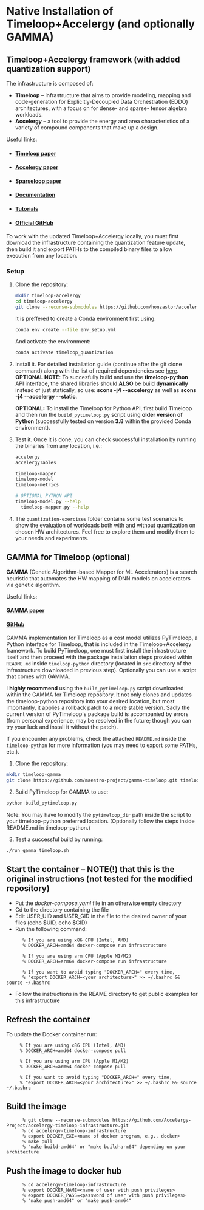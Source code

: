 # Native Installation of Timeloop+Accelergy (and optionally GAMMA)

## Timeloop+Accelergy framework (with added quantization support)
The infrastructure is composed of:
* **Timeloop** – infrastructure that aims to provide modeling, mapping and code-generation for Explicitly-Decoupled Data Orchestration (EDDO) architectures, with a focus on for dense- and sparse- tensor algebra workloads.
* **Accelergy** – a tool to provide the energy and area characteristics of a variety of compound components that make up a design.

Useful links:
* #### [Timeloop paper](https://ieeexplore.ieee.org/document/8695666)
* #### [Accelergy paper](https://ieeexplore.ieee.org/document/8942149)
* #### [Sparseloop paper](https://ieeexplore.ieee.org/document/9923807)
* #### [Documentation](https://timeloop.csail.mit.edu/)
* #### [Tutorials](https://accelergy.mit.edu/tutorial.html) 
* #### [Official GitHub](https://github.com/Accelergy-Project/accelergy-timeloop-infrastructure)

To work with the updated Timeloop+Accelergy locally, you must first download the infrastructure containing the quantization feature update, then build it and export PATHs to the compiled binary files to allow execution from any location.

### Setup
1. Clone the repository:
	```bash
	mkdir timeloop-accelergy
	cd timeloop-accelergy
	git clone --recurse-submodules https://github.com/honzastor/accelergy-timeloop-infrastructure-quantization-feature.git
	```

	It is preffered to create a Conda environment first using:

	```bash
	conda env create --file env_setup.yml
	```

	And activate the environment:
	```bash
	conda activate timeloop_quantization
	```

2. Install it. For detailed installation guide (continue after the git clone command) along with the list of required dependencies see [here](https://accelergy.mit.edu/infra_instructions.html).  **OPTIONAL NOTE**: To succesfully build and use the **timeloop-python** API interface, the shared libraries should **ALSO** be build **dynamically** instead of just statically, so use: **scons -j4 --accelergy** as well as **scons -j4 --accelergy --static**.

	**OPTIONAL:** To install the Timeloop for Python API, first build Timeloop and then run the `build_pytimeloop.py` script using **older version of Python** (successfully tested on version **3.8** within the provided Conda environment).

3. Test it. Once it is done, you can check successful installation by running the binaries from any location, i.e.:
	```bash
	accelergy
	accelergyTables

	timeloop-mapper
	timeloop-model
	timeloop-metrics

	# OPTIONAL PYTHON API
	timeloop-model.py --help
      timeloop-mapper.py --help
	```

4. The `quantization-exercises` folder contains some test scenarios to show the evaluation of workloads both with and without quantization on chosen HW architectures. Feel free to explore them and modify them to your needs and experiments.

## GAMMA for Timeloop (optional)

**GAMMA** (Genetic Algorithm-based Mapper for ML Accelerators) is a search heuristic that automates the HW mapping of DNN models on accelerators via genetic algorithm.

Useful links:
#### [GAMMA paper](https://ieeexplore.ieee.org/document/9256431)
#### [GitHub](https://github.com/maestro-project/gamma-timeloop.git)

GAMMA implementation for Timeloop as a cost model utilizes PyTimeloop, a Python interface for Timeloop, that is included in the Timeloop+Accelergy framework. To build PyTimeloop, one must first install the infrastructure itself and then proceed with the package installation steps provided within `README.md` inside `timeloop-python` directory (located in `src` directory of the infrastructure downloaded in previous step). Optionally you can use a script that comes with GAMMA.

I **highly recommend** using the `build_pytimeloop.py` script downloaded within the GAMMA for Timeloop repository. It not only clones and updates the timeloop-python repository into your desired location, but most importantly, it applies a rollback patch to a more stable version. Sadly the current version of PyTimeloop's package build is accompanied by errors (from personal experience, may be resolved in the future; though you can try your luck and install it without the patch).

If you encounter any problems, check the attached `README.md` inside the `timeloop-python` for more information (you may need to export some PATHs, etc.).

1. Clone the repository:
```bash
mkdir timeloop-gamma 
git clone https://github.com/maestro-project/gamma-timeloop.git timeloop-gamma
```

2.  Build PyTimeloop for GAMMA to use:
```bash
python build_pytimeloop.py
```
Note: You may have to modify the `pytimeloop_dir` path inside the script to your timeloop-python preferred location.
(Optionally follow the steps inside README.md in timeloop-python.)

3. Test a successful build by running:
```bash
./run_gamma_timeloop.sh
```

Start the container – NOTE(!) that this is the original instructions (not tested for the modified repository)
--------------------------------------------------------------------

- Put the *docker-compose.yaml* file in an otherwise empty directory
- Cd to the directory containing the file
- Edit USER_UID and USER_GID in the file to the desired owner of your files (echo $UID, echo $GID)
- Run the following command:
```
      % If you are using x86 CPU (Intel, AMD)
      % DOCKER_ARCH=amd64 docker-compose run infrastructure 

      % If you are using arm CPU (Apple M1/M2)
      % DOCKER_ARCH=arm64 docker-compose run infrastructure 

      % If you want to avoid typing "DOCKER_ARCH=" every time,
      % "export DOCKER_ARCH=<your architecture>" >> ~/.bashrc && source ~/.bashrc
```
- Follow the instructions in the REAME directory to get public examples for this infrastructure


Refresh the container
----------------------

To update the Docker container run:

```
     % If you are using x86 CPU (Intel, AMD)
     % DOCKER_ARCH=amd64 docker-compose pull 

     % If you are using arm CPU (Apple M1/M2)
     % DOCKER_ARCH=arm64 docker-compose pull

     % If you want to avoid typing "DOCKER_ARCH=" every time,
     % "export DOCKER_ARCH=<your architecture>" >> ~/.bashrc && source ~/.bashrc
````

Build the image
---------------

```
      % git clone --recurse-submodules https://github.com/Accelergy-Project/accelergy-timeloop-infrastructure.git
      % cd accelergy-timeloop-infrastructure
      % export DOCKER_EXE=<name of docker program, e.g., docker>
      % make pull
      % "make build-amd64" or "make build-arm64" depending on your architecture
```

Push the image to docker hub
----------------------------

```
      % cd accelergy-timeloop-infrastructure
      % export DOCKER_NAME=<name of user with push privileges>
      % export DOCKER_PASS=<password of user with push privileges>
      % "make push-amd64" or "make push-arm64"
```
